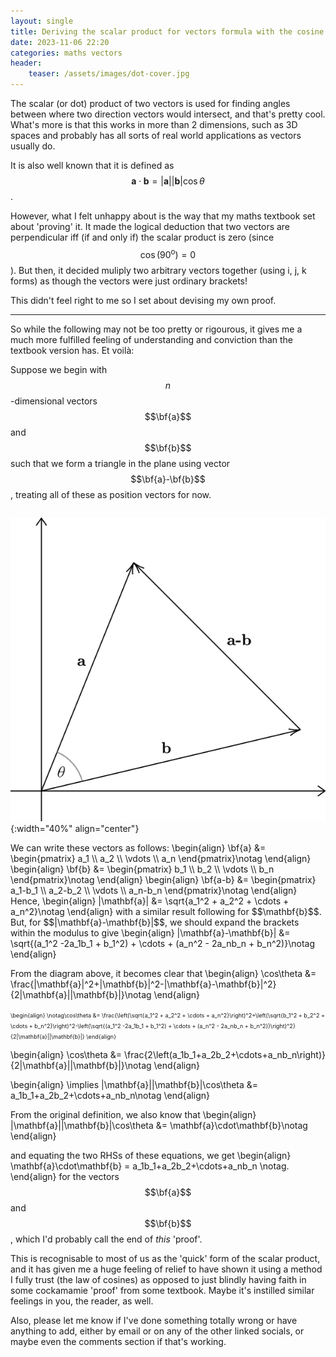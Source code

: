 ```yaml
---
layout: single
title: Deriving the scalar product for vectors formula with the cosine rule and Euclidean geometry
date: 2023-11-06 22:20
categories: maths vectors
header:
    teaser: /assets/images/dot-cover.jpg
---
```


The scalar (or dot) product of two vectors is used for finding angles between where two direction vectors would intersect, and that's pretty cool. What's more is that this works in more than 2 dimensions, such as 3D spaces and probably has all sorts of real world applications as vectors usually do.

It is also well known that it is defined as <span>$$\mathbf{a}\cdot\mathbf{b}=|\mathbf{a}||\mathbf{b}|\cos\theta$$</span>. 

However, what I felt unhappy about is the way that my maths textbook set about 'proving' it. It made the logical deduction that two vectors are perpendicular iff (if and only if) the scalar product is zero (since <span>$$\cos\left(90^\text{o}\right)=0$$</span>). But then, it decided muliply two arbitrary vectors together (using i, j, k forms) as though the vectors were just ordinary brackets! 

This didn't feel right to me so I set about devising my own proof.

---

So while the following may not be too pretty or rigourous, it gives me a much more fulfilled feeling of understanding and conviction than the textbook version has. Et voilà:

Suppose we begin with <span>$$n$$</span>-dimensional vectors <span>$$\bf{a}$$</span> and <span>$$\bf{b}$$</span> such that we form a triangle in the plane using vector <span>$$\bf{a}-\bf{b}$$</span>, treating all of these as position vectors for now.
<pre></pre>
![Planar position vectors: a, b, and a-b represented on coordinate axes](/assets/images/scalar-product-diagram.png){:width="40%" align="center"}
<div>
We can write these vectors as follows:
\begin{align}
\bf{a} &= \begin{pmatrix} a_1 \\ a_2 \\ \vdots \\ a_n \end{pmatrix}\notag
\end{align}
\begin{align}
\bf{b} &= \begin{pmatrix} b_1 \\ b_2 \\ \vdots \\ b_n \end{pmatrix}\notag
\end{align}
\begin{align}
\bf{a-b} &= \begin{pmatrix} a_1-b_1 \\ a_2-b_2 \\ \vdots \\ a_n-b_n \end{pmatrix}\notag
\end{align}
</div>
Hence,
\begin{align}
|\mathbf{a}| &= \sqrt{a_1^2 + a_2^2 + \cdots + a_n^2}\notag
\end{align}
with a similar result following for <span>$$\mathbf{b}$$</span>.
But, for <span>$$|\mathbf{a}-\mathbf{b}|$$</span>, we should expand the brackets within the modulus to give
\begin{align}
|\mathbf{a}-\mathbf{b}| &= \sqrt{(a_1^2 -2a_1b_1 + b_1^2) + \cdots + (a_n^2 - 2a_nb_n + b_n^2)}\notag
\end{align}

From the diagram above, it becomes clear that
\begin{align}
\cos\theta &= \frac{|\mathbf{a}|^2+|\mathbf{b}|^2-|\mathbf{a}-\mathbf{b}|^2}{2|\mathbf{a}||\mathbf{b}|}\notag
\end{align}

<span style="font-size:65%">
\begin{align}
\notag\cos\theta &= \frac{\left(\sqrt{a_1^2 + a_2^2 + \cdots + a_n^2}\right)^2+\left(\sqrt{b_1^2 + b_2^2 + \cdots + b_n^2}\right)^2-\left(\sqrt{(a_1^2 -2a_1b_1 + b_1^2) + \cdots + (a_n^2 - 2a_nb_n + b_n^2)}\right)^2}{2|\mathbf{a}||\mathbf{b}|}
\end{align}
</span>

\begin{align}
\cos\theta &= \frac{2\left(a_1b_1+a_2b_2+\cdots+a_nb_n\right)}{2|\mathbf{a}||\mathbf{b}|}\notag
\end{align}

\begin{align}
\implies |\mathbf{a}||\mathbf{b}|\cos\theta &= a_1b_1+a_2b_2+\cdots+a_nb_n\notag
\end{align}

From the original definition, we also know that
\begin{align}
|\mathbf{a}||\mathbf{b}|\cos\theta &= \mathbf{a}\cdot\mathbf{b}\notag
\end{align}

and equating the two RHSs of these equations, we get
\begin{align}
\mathbf{a}\cdot\mathbf{b} = a_1b_1+a_2b_2+\cdots+a_nb_n \notag.
\end{align}
for the vectors <span>$$\bf{a}$$</span> and <span>$$\bf{b}$$</span>, which I'd probably call the end of *this* 'proof'.

This is recognisable to most of us as the 'quick' form of the scalar product, and it has given me a huge feeling of relief to have shown it using a method I fully trust (the law of cosines) as opposed to just blindly having faith in some cockamamie 'proof' from some textbook. Maybe it's instilled similar feelings in you, the reader, as well.

Also, please let me know if I've done something totally wrong or have anything to add, either by email or on any of the other linked socials, or maybe even the comments section if that's working.